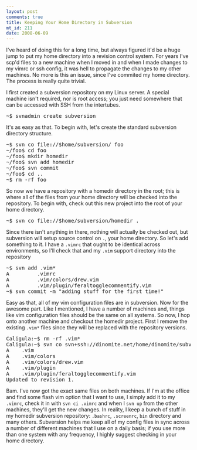 ```yaml
--- 
layout: post
comments: true
title: Keeping Your Home Directory in Subversion
mt_id: 211
date: 2008-06-09
---
```

I've heard of doing this for a long time, but always figured it'd be a huge jump to put my home directory into a revision control system.  For years I've scp'd files to a new machine when I moved in and when I made changes to my vimrc or ssh config, it was hell to propagate the changes to my other machines.  No more is this an issue, since I've commited my home directory.  The process is really quite trivial.

I first created a subversion repository on my Linux server.  A special machine isn't required, nor is root access; you just need somewhere that can be accessed with SSH from the intertubes.

<pre>
~$ svnadmin create subversion
</pre>

It's as easy as that.  To begin with, let's create the standard subversion directory structure.

<pre>
~$ svn co file://$home/subversion/ foo
~/foo$ cd foo
~/foo$ mkdir homedir
~/foo$ svn add homedir
~/foo$ svn commit
~/foo$ cd ..
~$ rm -rf foo
</pre>

So now we have a repository with a homedir directory in the root; this is where all of the files from your home directory will be checked into the repository.  To begin with, check out this new project into the root of your home directory.

<pre>
~$ svn co file://$home/subversion/homedir .
</pre>

Since there isn't anything in there, nothing will actually be checked out, but subversion will setup source control on `.`, your home directory.  So let's add something to it.  I have a `.vimrc` that ought to be identical across environments, so I'll check that and my `.vim` support directory into the repository

<pre>
~$ svn add .vim*
A         .vimrc
A         .vim/colors/drew.vim
A         .vim/plugin/feraltogglecommentify.vim
~$ svn commit -m "adding stuff for the first time!"
</pre>

Easy as that, all of my vim configuration files are in subversion.  Now for the awesome part.  Like I mentioned, I have a number of machines and, things like vim configuration files should be the same on all systems.  So now, I hop onto another machine and checkout the homedir project.  First I remove the existing `.vim*` files since they will be replaced with the repository versions.

<pre>
Caligula:~$ rm -rf .vim*
Caligula:~$ svn co svn+ssh://dinomite.net/home/dinomite/subversion/homedir .
A    .vim
A    .vim/colors
A    .vim/colors/drew.vim
A    .vim/plugin
A    .vim/plugin/feraltogglecommentify.vim
Updated to revision 1.
</pre>

Bam.  I've now got the exact same files on both machines.  If I'm at the office and find some flash vim option that I want to use, I simply add it to my `.vimrc`, check it in with `svn ci .vimrc` and when I `svn up` from the other machines, they'll get the new changes.  In reality, I keep a bunch of stuff in my homedir subversion repository: `.bashrc`, `.screenrc`, `bin` directory and many others.  Subversion helps me keep all of my config files in sync across a number of different machines that I use on a daily basis; if you use more than one system with any frequency, I highly suggest checking in your home directory.
